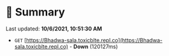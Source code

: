 # 📖 Summary
Last updated: **10/6/2021, 10:51:30 AM**

- `GET` [https://Bhadwa-sala.toxicblte.repl.co](https://Bhadwa-sala.toxicblte.repl.co) - **Down** (120127ms)
